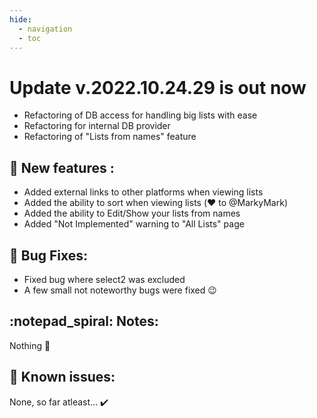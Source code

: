 ```yaml
---
hide:
  - navigation
  - toc
---
```


# Update v.2022.10.24.29 is out now

- Refactoring of DB access for handling big lists with ease
- Refactoring for internal DB provider
- Refactoring of "Lists from names" feature

## :rocket: New features :
- Added external links to other platforms when viewing lists
- Added the ability to sort when viewing lists (:heart: to @MarkyMark)
- Added the ability to Edit/Show your lists from names
- Added "Not Implemented" warning to "All Lists" page

## :bug: Bug Fixes:
- Fixed bug where select2 was excluded
- A few small not noteworthy bugs were fixed :wink:

## :notepad_spiral: Notes:
Nothing :shrug:

## :exploding_head: Known issues:
None, so far atleast... :heavy_check_mark: